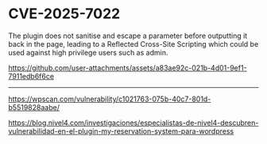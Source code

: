 # CVE-2025-7022

The plugin does not sanitise and escape a parameter before outputting it back in the page, leading to a Reflected Cross-Site Scripting which could be used against high privilege users such as admin.

https://github.com/user-attachments/assets/a83ae92c-021b-4d01-9ef1-7911edb6f6ce

-----

https://wpscan.com/vulnerability/c1021763-075b-40c7-801d-b5519828aabe/

https://blog.nivel4.com/investigaciones/especialistas-de-nivel4-descubren-vulnerabilidad-en-el-plugin-my-reservation-system-para-wordpress
